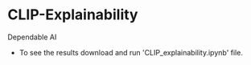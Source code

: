 # CLIP-Explainability
Dependable AI


* To see the results download and run 'CLIP_explainability.ipynb' file.
